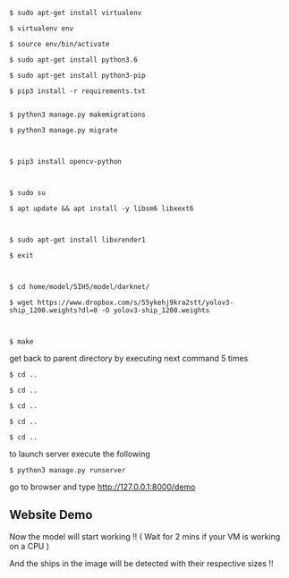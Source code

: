 
	$ sudo apt-get install virtualenv

	$ virtualenv env

	$ source env/bin/activate
	
	$ sudo apt-get install python3.6

	$ sudo apt-get install python3-pip

	$ pip3 install -r requirements.txt
	

	$ python3 manage.py makemigrations

	$ python3 manage.py migrate
	


	$ pip3 install opencv-python
	


	$ sudo su

	$ apt update && apt install -y libsm6 libxext6
	


	$ sudo apt-get install libxrender1

	$ exit
	


	$ cd home/model/SIH5/model/darknet/

	$ wget https://www.dropbox.com/s/55ykehj9kra2stt/yolov3-ship_1200.weights?dl=0 -O yolov3-ship_1200.weights
	


	$ make
	


get back to parent directory by executing next command 5 times

	$ cd ..

	$ cd ..

	$ cd ..

	$ cd ..

	$ cd ..
	


to launch server execute the following

	$ python3 manage.py runserver
	


go to browser and type http://127.0.0.1:8000/demo


## Website Demo



Now the model will start working !!
( Wait for 2 mins if your VM is working on a CPU )

And the ships in the image will be detected with their respective sizes !!

